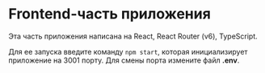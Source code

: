 # Frontend-часть приложения
Эта часть приложения написана на React, React Router (v6), TypeScript.

Для ее запуска введите команду ```npm start```, которая инициализирует приложение на 3001 порту. Для смены порта измените файл **.env**.